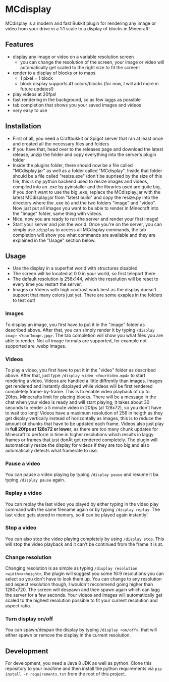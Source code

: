 # MCdisplay
MCdisplay is a modern and fast Bukkit plugin for rendering any image or video from your drive in a 1:1 scale to a display of blocks in Minecraft!

## Features

  * display any image or video on a variable resolution screen
    * you can change the resolution of the screen, your image or video will automatically get scaled to the right size to fit the screen!
  * render to a display of blocks or to maps  
    * 1 pixel = 1 block
    * block display supports 41 colors/blocks (for now, I will add more in future updates!)
  * play videos at 20fps!
  * fast rendering in the background, so as few laggs as possible
  * tab completion that shows you your saved images and videos
  * very easy to use
  
## Installation
  * First of all, you need a Craftbukkit or Spigot server that ran at least once and created all the necessary files and folders
  * If you have that, head over to the releases page and download the latest release, unzip the folder and copy everything into the server's plugin folder
  * Inside the plugins folder, there should now be a file called "MCdisplay.jar" as well as a folder called "MCdisplay". Inside that folder should be a file called "resize.exe" (don't be suprised by the size of this file, this is my python backend used to resize images and videos, compiled into an .exe by pyinstaller and the libraries used are quite big, if you don't want to use the big .exe, replace the MCdisplay.jar with the latest MCdisplay.jar from "latest build" and copy the resize.py into the directory where the .exe is) and the two folders "image" and "video". Now just put all images you want to be able to render in Minecraft into the "image" folder, same thing with videos.
  * Nice, now you are ready to run the server and render your first image!
  * Start your server and join the world. Once you're on the server, you can simply use `/display` to access all MCdisplay commands, the tab completion will show you what commands are available and they are explained in the "Usage" section below.
  
## Usage
  * Use the display in a superflat world with structures disabled
  * The screen will be located at 0 0 in your world, so first teleport there.
  * The default resolution is 256x144, which the resolution will be reset to every time you restart the server.
  * Images or Videos with high contrast work best as the display doesn't support that many colors just yet. There are some exaples in the folders to test out!
  ### Images
  To display an image, you first have to put it in the "image" folder as described above. 
  After that, you can simply render it by typing `/display image <YourImage.jpg>`. The tab completion 
  will show you what files you are able to render.
  Not all image formats are supported, for example not supported are .webp images.
  ### Videos
  To play a video, you first have to put it in the "video" folder as described above. 
    After that, just type `/display video <YourVideo.mp4>` to start rendering a video. 
    Videos are handled a little diffrently than images. Images get rendered and instantly displayed while videos will be first rendered completely frame-by-frame. This is to enable video playback of up to 20fps, Minecrafts limit for placing blocks.
    There will be a message in the chat when your video is ready and will start playing, it takes about 30 seconds to render a 5 minute video in 20fps (at 128x72), so you don't have to wait too long!
    Videos have a maximum resolution of 256 in heigth as they get display vertically instead of horizontally as images, this is to reduce the amount of chunks that have to be updated each frame.
    Videos also just play in **full 20fps at 128x72 or lower**, as there are too many chunk updates for Minecraft to perform in time in higher resolutions which results in laggy frames or frames that just donÄt get rendered completely.
    The plugin will automatically resize the display for videos if they are too big and also automatically detects what framerate to use.
  ### Pause a video
  You can pause a video playing by typing `/display pause` and resume it ba typing `/display pause` again.
  ### Replay a video
  You can replay the last video you played by either typing in the video play command with the same filename again or by typing `/display replay`. The last video gets stored in memory, so it can be played again instantly!
  ### Stop a video
  You can also stop the video playing completely by using `/display stop`. This will stop the video playback and it can't be continued from the frame it is at.
  ### Change resolution
  Changing resolution is as simple as typing `/display resolution <width>x<height>`, the plugin will suggest you some 16:9 resolutions you can select so you don't have to look them up. You can change to any resolution and aspect resolution though, I wouldn't recommend going higher than 1280x720.
    The screen will despawn and then spawn again which can lagg the server for a few seconds. Your videos and images will automatically get scaled to the highest resolution possible to fit your current resolution and aspect ratio.
  ### Turn display on/off
  You can spawn/despan the display by typing `/display <on/off>`, that will either spawn or remove the display in the current resolution.

## Development
  For development, you need a Java 8 JDK as well as python. Clone this repository to your machine and then install the python requirements via `pip install -r requirements.txt` from the root of this project.
